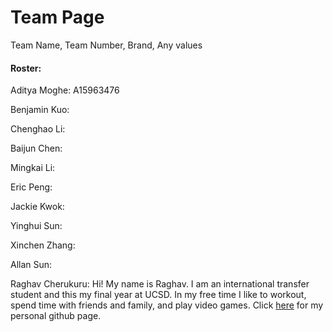 # Team Page

Team Name, Team Number, Brand, Any values


#### Roster:

Aditya Moghe: A15963476

Benjamin Kuo:

Chenghao Li:

Baijun Chen:

Mingkai Li: 

Eric Peng:

Jackie Kwok:

Yinghui Sun: 

Xinchen Zhang:

Allan Sun:

Raghav Cherukuru: Hi! My name is Raghav. I am an international transfer student and this my final year at UCSD. In my free time I like to workout, spend time with friends and family, and play video games. Click [here](https://github.com/rcherukuru2000) for my personal github page.

